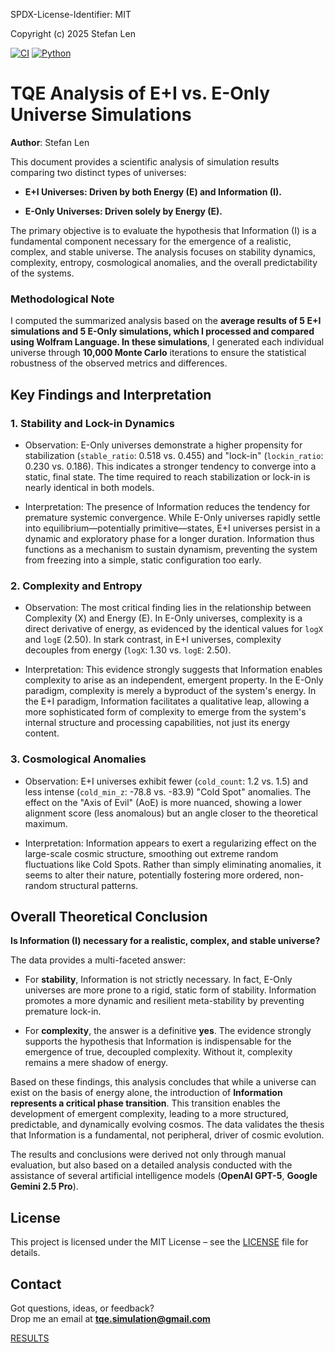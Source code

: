 SPDX-License-Identifier: MIT

Copyright (c) 2025 Stefan Len

[![CI](https://github.com/SteviLen420/TQE_simulation/actions/workflows/ci.yml/badge.svg?branch=main)](https://github.com/SteviLen420/TQE_simulation/actions/workflows/ci.yml)
[![Python](https://img.shields.io/badge/python-3.9%20|%203.10%20|%203.11-blue)](https://www.python.org/doc/)

# TQE Analysis of E+I vs. E-Only Universe Simulations
**Author**: Stefan Len

This document provides a scientific analysis of simulation results comparing two distinct types of universes:

* **E+I Universes: Driven by both Energy (E) and Information (I).**

* **E-Only Universes: Driven solely by Energy (E).**

The primary objective is to evaluate the hypothesis that Information (I) is a fundamental component necessary for the emergence of a realistic, complex, and stable universe. The analysis focuses on stability dynamics, complexity, entropy, cosmological anomalies, and the overall predictability of the systems.

### Methodological Note

I computed the summarized analysis based on the **average results of 5 E+I simulations and 5 E-Only simulations, which I processed and compared using Wolfram Language.
In these simulations**, I generated each individual universe through **10,000 Monte Carlo** iterations to ensure the statistical robustness of the observed metrics and differences.

## Key Findings and Interpretation

### 1. Stability and Lock-in Dynamics
* Observation: E-Only universes demonstrate a higher propensity for stabilization (`stable_ratio`: 0.518 vs. 0.455) and "lock-in" (`lockin_ratio`: 0.230 vs. 0.186). This indicates a stronger tendency to converge into a static, final state. The time required to reach stabilization or lock-in is nearly identical in both models.

* Interpretation: The presence of Information reduces the tendency for premature systemic convergence. While E-Only universes rapidly settle into equilibrium—potentially primitive—states, E+I universes persist in a dynamic and exploratory phase for a longer duration. Information thus functions as a mechanism to sustain dynamism, preventing the system from freezing into a simple, static configuration too early.

### 2. Complexity and Entropy
* Observation: The most critical finding lies in the relationship between Complexity (X) and Energy (E). In E-Only universes, complexity is a direct derivative of energy, as evidenced by the identical values for `logX` and `logE` (2.50). In stark contrast, in E+I universes, complexity decouples from energy (`logX`: 1.30 vs. `logE`: 2.50).

* Interpretation: This evidence strongly suggests that Information enables complexity to arise as an independent, emergent property. In the E-Only paradigm, complexity is merely a byproduct of the system's energy. In the E+I paradigm, Information facilitates a qualitative leap, allowing a more sophisticated form of complexity to emerge from the system's internal structure and processing capabilities, not just its energy content.

### 3. Cosmological Anomalies
* Observation: E+I universes exhibit fewer (`cold_count`: 1.2 vs. 1.5) and less intense (`cold_min_z`: -78.8 vs. -83.9) "Cold Spot" anomalies. The effect on the "Axis of Evil" (AoE) is more nuanced, showing a lower alignment score (less anomalous) but an angle closer to the theoretical maximum.

* Interpretation: Information appears to exert a regularizing effect on the large-scale cosmic structure, smoothing out extreme random fluctuations like Cold Spots. Rather than simply eliminating anomalies, it seems to alter their nature, potentially fostering more ordered, non-random structural patterns.

## Overall Theoretical Conclusion
**Is Information (I) necessary for a realistic, complex, and stable universe?**

The data provides a multi-faceted answer:

* For **stability**, Information is not strictly necessary. In fact, E-Only universes are more prone to a rigid, static form of stability. Information promotes a more dynamic and resilient meta-stability by preventing premature lock-in.

* For **complexity**, the answer is a definitive **yes**. The evidence strongly supports the hypothesis that Information is indispensable for the emergence of true, decoupled complexity. Without it, complexity remains a mere shadow of energy.

Based on these findings, this analysis concludes that while a universe can exist on the basis of energy alone, the introduction of **Information represents a critical phase transition**. This transition enables the development of emergent complexity, leading to a more structured, predictable, and dynamically evolving cosmos. The data validates the thesis that Information is a fundamental, not peripheral, driver of cosmic evolution.

The results and conclusions were derived not only through manual evaluation, but also based on a detailed analysis conducted with the assistance of several artificial intelligence models (**OpenAI GPT-5**, **Google Gemini 2.5 Pro**).

## License
This project is licensed under the MIT License – see the [LICENSE](../../LICENSE) file for details.

## Contact

Got questions, ideas, or feedback?  
Drop me an email at **tqe.simulation@gmail.com** 
    
[RESULTS](../../RESULTS)

